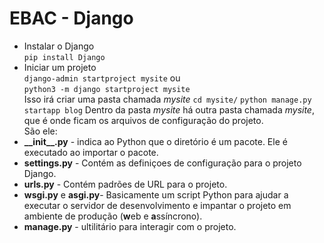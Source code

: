 # EBAC - Django
- Instalar o Django \
`pip install Django`
- Iniciar um projeto \
`django-admin startproject mysite` ou \
`python3 -m django startproject mysite` \
Isso irá criar uma pasta chamada *mysite* `cd mysite/`
`python manage.py startapp blog`
Dentro da pasta *mysite* há outra pasta chamada *mysite*, que é onde ficam os arquivos de configuração do projeto. \
São ele:
-  **\_\_init__.py** - indica ao Python que o diretório é um pacote. Ele é executado ao importar o pacote.
- **settings.py** - Contém as definiçoes de configuração para o projeto Django.
- **urls.py** - Contém padrões de URL para o projeto.
- **wsgi.py** e **asgi.py**- Basicamente um script Python para ajudar a executar o servidor de desenvolvimento e impantar o projeto em ambiente de produção (**w**eb e **a**ssíncrono).
- **manage.py** - ultilitário para interagir com o projeto.
